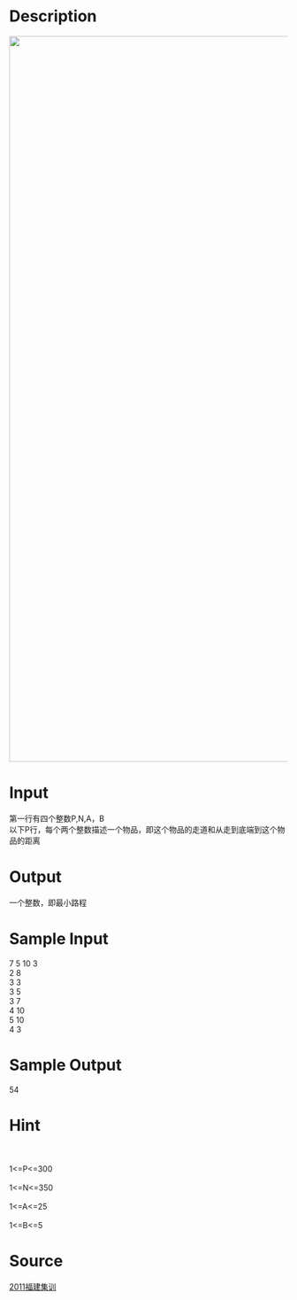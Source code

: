 
# Description

<div class="content"><p><img src="source/bzoj/2512/img/aHR0cHM6Ly9seWRzeS5jb20vSnVkZ2VPbmxpbmUvdXBsb2FkLzIwMTUxMS8xMS5HSUY=.GIF" width="730" height="1311" alt=""/></p></div>

# Input

<div class="content"><p>第一行有四个整数P,N,A，B<br/>
以下P行，每个两个整数描述一个物品，即这个物品的走道和从走到底端到这个物品的距离</p></div>

# Output

<div class="content"><p>一个整数，即最小路程</p></div>

# Sample Input

<div class="content"><span class="sampledata">7 5 10 3<br/>
2 8<br/>
3 3<br/>
3 5<br/>
3 7<br/>
4 10<br/>
5 10<br/>
4 3<br/>
</span></div>

# Sample Output

<div class="content"><span class="sampledata">54<br/>
</span></div>

# Hint

<div class="content"><p></p><p><br/><br/>
1&lt;=P&lt;=300<br/><br/>
1&lt;=N&lt;=350<br/><br/>
1&lt;=A&lt;=25<br/><br/>
1&lt;=B&lt;=5</p><p></p></div>

# Source

<div class="content"><p><a href="problemset.php?search=2011福建集训">2011福建集训</a></p></div>

